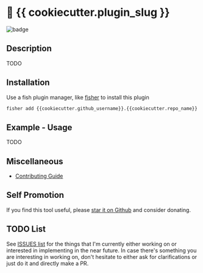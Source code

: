 # 🔌 {{ cookiecutter.plugin_slug }}

![badge](https://img.shields.io/badge/fish--shell-{{cookiecutter.plugin_slug}}-blueviolet)

## Description

TODO

## Installation

Use a fish plugin manager, like [fisher](https://github.com/jorgebucaran/fisher)
to install this plugin

```sh
fisher add {{cookiecutter.github_username}}.{{cookiecutter.repo_name}}
```

## Example - Usage

TODO

## Miscellaneous

- [Contributing Guide](CONTRIBUTING.md)

## Self Promotion

If you find this tool useful, please [star it on
Github](https://github.com/{{cookiecutter.github_username}}/{{cookiecutter.repo_name}})
and consider donating.

## TODO List

See [ISSUES
list](https://github.com/{{cookiecutter.github_username}}/{{cookiecutter.repo_name}}/issues)
for the things that I'm currently either working on or interested in
implementing in the near future. In case there's something you are interesting
in working on, don't hesitate to either ask for clarifications or just do it and
directly make a PR.
